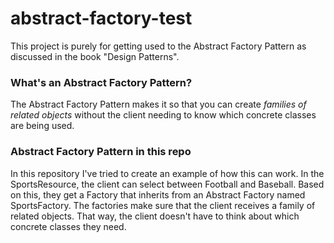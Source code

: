 # abstract-factory-test

This project is purely for getting used to the Abstract Factory Pattern as discussed in the book "Design Patterns".

### What's an Abstract Factory Pattern?
The Abstract Factory Pattern makes it so that you can create _families of related objects_ without the client needing 
to know which concrete classes are being used.

### Abstract Factory Pattern in this repo
In this repository I've tried to create an example of how this can work. In the SportsResource, 
the client can select between Football and Baseball. Based on this, they get a Factory that inherits
from an Abstract Factory named SportsFactory. The factories make sure that the client receives a family of 
related objects. That way, the client doesn't have to think about which concrete classes they need.